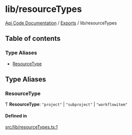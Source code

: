 # lib/resourceTypes
 
[Api Code Documentation](../README.md) / [Exports](../modules.md) / lib/resourceTypes

## Table of contents

### Type Aliases

- [ResourceType](lib_resourceTypes.md#resourcetype)

## Type Aliases

### ResourceType

Ƭ **ResourceType**: ``"project"`` \| ``"subproject"`` \| ``"workflowitem"``

#### Defined in

[src/lib/resourceTypes.ts:1](https://github.com/openkfw/TruBudget/blob/95e6f8a/api/src/lib/resourceTypes.ts#L1)
